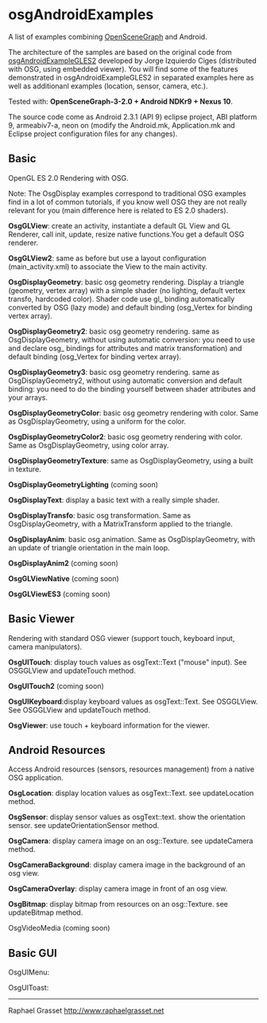 osgAndroidExamples
==================

A list of examples combining [OpenSceneGraph](http://www.openscenegraph.com) and Android. 

The architecture of the samples are based on the original code from [osgAndroidExampleGLES2](https://github.com/openscenegraph/osg/tree/master/examples/osgAndroidExampleGLES2) developed by Jorge Izquierdo Ciges (distributed with OSG, using embedded viewer). 
You will find some of the features demonstrated in osgAndroidExampleGLES2 in separated examples here as well as additionanl examples (location, sensor, camera, etc.).


Tested with: **OpenSceneGraph-3-2.0 + Android NDKr9 + Nexus 10**.

The source code come as Android 2.3.1 (API 9) eclipse project, ABI platform 9, armeabiv7-a, neon on (modify the Android.mk, Application.mk
and Eclipse project configuration files for any changes).

Basic
-----
OpenGL ES 2.0 Rendering with OSG.

Note: The OsgDisplay examples correspond to traditional OSG examples find in a lot of common tutorials, if you know well OSG they are not really relevant for you (main difference here is related to ES 2.0 shaders).


**OsgGLView**: create an activity, instantiate a default GL View and GL Renderer, call init, update, resize native functions.You get a default OSG renderer.

**OsgGLView2**: same as before but use a layout configuration (main_activity.xml) to associate the View to the main activity.

**OsgDisplayGeometry**: basic osg geometry rendering. Display a triangle (geometry, vertex array) with a simple shader (no lighting, default vertex transfo, hardcoded color). 
Shader code use gl_ binding automatically converted by OSG (lazy mode) and default binding (osg_Vertex for binding vertex array).

**OsgDisplayGeometry2**: basic osg geometry rendering. same as OsgDisplayGeometry, without using automatic conversion: you need to use and declare osg_ bindings for attributes and matrix transformation)
and default binding (osg_Vertex for binding vertex array).

**OsgDisplayGeometry3**: basic osg geometry rendering. same as OsgDisplayGeometry2, without using automatic conversion and default binding: you need to do the binding yourself between
shader attributes and your arrays.

**OsgDisplayGeometryColor**: basic osg geometry rendering with color. Same as OsgDisplayGeometry, using a uniform for the color.

**OsgDisplayGeometryColor2**: basic osg geometry rendering with color. Same as OsgDisplayGeometry, using color array.

**OsgDisplayGeometryTexture**: same as OsgDisplayGeometry, using a built in texture.

**OsgDisplayGeometryLighting** (coming soon)

**OsgDisplayText**: display a basic text with a really simple shader.

**OsgDisplayTransfo**: basic osg transformation. Same as OsgDisplayGeometry, with a MatrixTransform applied to the triangle.

**OsgDisplayAnim**: basic osg animation. Same as OsgDisplayGeometry, with an update of triangle orientation in the main loop.

**OsgDisplayAnim2** (coming soon)

**OsgGLViewNative** (coming soon)

**OsgGLViewES3** (coming soon)


Basic Viewer
------------
Rendering with standard OSG viewer (support touch, keyboard input, camera manipulators).


**OsgUITouch**: display touch values as osgText::Text ("mouse" input). See OSGGLView and updateTouch method.

**OsgUITouch2** (coming soon)

**OsgUIKeyboard**:display keyboard values as osgText::Text. See OSGGLView. See OSGGLView and updateTouch method.

**OsgViewer**: use touch + keyboard information for the viewer.


Android Resources
-----------------
Access Android resources (sensors, resources management) from a native OSG application. 

**OsgLocation**: display location values as osgText::Text. see updateLocation method.

**OsgSensor**: display sensor values as osgText::text. show the orientation sensor. see updateOrientationSensor method.

**OsgCamera**: display camera image on an osg::Texture. see updateCamera method.

**OsgCameraBackground**: display camera image in the background of an osg view.

**OsgCameraOverlay**: display camera image in front of an osg view.

**OsgBitmap**: display bitmap from resources on an osg::Texture. see updateBitmap method.

OsgVideoMedia (coming soon)


Basic GUI
---------

OsgUIMenu:

OsgUIToast:


-------------------------------------
Raphael Grasset
http://www.raphaelgrasset.net
